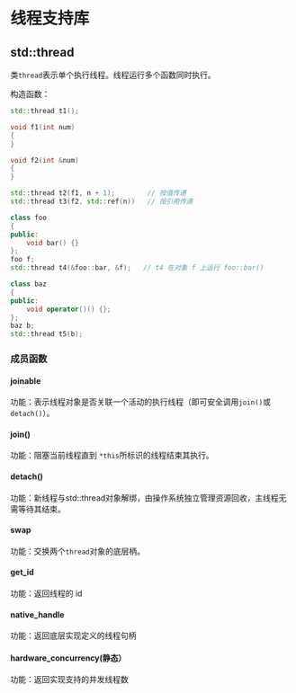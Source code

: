 # 线程支持库

## std::thread

类```thread```表示单个执行线程。线程运行多个函数同时执行。

构造函数：

```C++
std::thread t1();

void f1(int num)
{
}

void f2(int &num)
{
}

std::thread t2(f1, n + 1);        // 按值传递
std::thread t3(f2, std::ref(n))   // 按引用传递

class foo
{
public:
    void bar() {}
};
foo f;
std::thread t4(&foo::bar, &f);   // t4 在对象 f 上运行 foo::bar()

class baz
{
public:
    void operator()() {};
};
baz b;
std::thread t5(b);
```

### 成员函数

#### joinable

功能：表示线程对象是否关联一个活动的执行线程（即可安全调用```join()```或```detach()```）。

#### join()

功能：阻塞当前线程直到 ```*this```所标识的线程结束其执行。

#### detach()

功能：新线程与std::thread对象解绑，由操作系统独立管理资源回收，主线程无需等待其结束。

#### swap

功能：交换两个```thread```对象的底层柄。

#### get_id

功能：返回线程的 id

#### native_handle

功能：返回底层实现定义的线程句柄

#### hardware_concurrency(静态）

功能：返回实现支持的并发线程数


